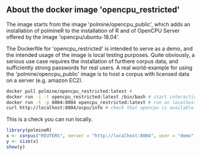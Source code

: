 ## About the docker image 'opencpu_restricted'

The image starts from the image 'polmine/opencpu_public', which adds an installation of polmineR to the installation of R and of OpenCPU Server offered by the image 'opencpu/ubuntu-18.04'. 

The Dockerfile for 'opencpu_restricted' is intended to serve as a demo, and the intended usage of the image is local testing purposes. Quite obviously, a serious use case requires the installation of furthere corpus data, and sufficiently strong passwords for real users. A real world-example for using the 'polmine/opencpu_public' image is to host a corpus with licensed data on a server (e.g. amazon EC2).

```sh
docker pull polmine/opencpu_restricted:latest # 
docker run -i -t opencpu_restricted:latest /bin/bash # start interactive mode, for testing purposes
docker run -t -p 8004:8004 opencpu_restricted:latest # run on localhost
curl http://localhost:8004/ocpu/info # check that opencpu is available and running
```

This is a check you can run locally.

```r
library(polmineR)
x <- corpus("REUTERS", server = "http://localhost:8004", user = "demo", password = "demopass")
y <- size(x)
show(y)
```
